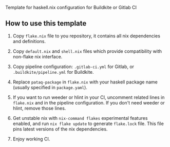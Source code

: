 Template for haskell.nix configuration for Buildkite or Gitlab CI

## How to use this template

1. Copy `flake.nix` file to you repository, it contains all nix dependencies and definitions.

2. Copy `default.nix` and `shell.nix` files which provide compatibility with non-flake nix interface.

3. Copy pipeline configuration: `.gitlab-ci.yml` for Gitlab, or `.buildkite/pipeline.yml` for Buildkite.

4. Replace `pataq-package` in `flake.nix` with your haskell package name (usually specified in `package.yaml`).

5. If you want to run weeder or hlint in your CI, uncomment related lines in `flake.nix` and in the pipeline configuration. If you don't need weeder or hlint, remove those lines.

6. Get unstable nix with `nix-command flakes` experimental features enabled, and run `nix flake update` to generate `flake.lock` file. This file pins latest versions of the nix dependencies.

7. Enjoy working CI.

